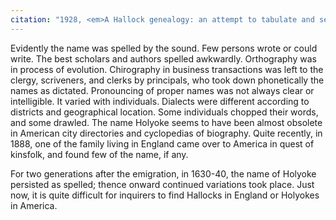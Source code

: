 ```yaml
---
citation: "1928, <em>A Hallock genealogy: an attempt to tabulate and set in order the numerous descendants of Peter Hallock, who landed at Southold, Long Island, New York about the year 1640 and settled at Aquebogue, near Mattituck</em> by Lucius Henry Hallock, p13, familysearch.org."
---
```

Evidently the name was spelled by the sound. Few persons wrote or could write. The best scholars and authors spelled awkwardly. Orthography was in process of evolution. Chirography in business transactions was left to the clergy, scriveners, and clerks by principals, who took down phonetically the names as dictated. Pronouncing of proper names was not always clear or intelligible. It varied with individuals. Dialects were different according to districts and geographical location. Some individuals chopped their words, and some drawled. The name Holyoke seems to have been almost obsolete in American city directories and cyclopedias of biography. Quite recently, in 1888, one of the family living in England came over to America in quest of kinsfolk, and found few of the name, if any. 

For two generations after the emigration, in 1630-40, the name of Holyoke persisted as spelled; thence onward continued variations took place. Just now, it is quite difficult for inquirers to find Hallocks in England or Holyokes in America.

